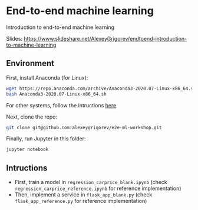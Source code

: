 # End-to-end machine learning
Introduction to end-to-end machine learning 

Slides: https://www.slideshare.net/AlexeyGrigorev/endtoend-introduction-to-machine-learning


## Environment

First, install Anaconda (for Linux):

```bash
wget https://repo.anaconda.com/archive/Anaconda3-2020.07-Linux-x86_64.sh
bash Anaconda3-2020.07-Linux-x86_64.sh 
```

For other systems, follow the intructions [here](https://www.anaconda.com/products/individual)

Next, clone the repo:

```bash
git clone git@github.com:alexeygrigorev/e2e-ml-workshop.git 
```

Finally, run Jupyter in this folder:

```bash
jupyter notebook
```


## Intructions

* First, train a model in `regression_carprice_blank.ipynb` (check `regression_carprice_reference.ipynb` for reference implementation)
* Then, implement a service in `flask_app_blank.py` (check `flask_app_reference.py` for reference implementation)


